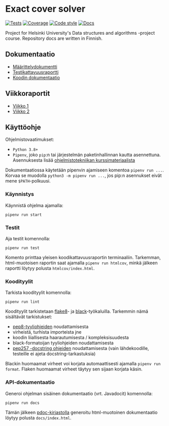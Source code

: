 # Exact cover solver

[![Tests](https://github.com/otahontas/exact_cover_solver/workflows/Tests/badge.svg)](https://github.com/otahontas/exact_cover_solver/actions?query=workflow%3ATests)
[![Coverage](https://coveralls.io/repos/github/otahontas/exact_cover_solver/badge.svg?branch=master)](https://coveralls.io/github/otahontas/exact_cover_solver?branch=master)
[![Code style](https://github.com/otahontas/exact_cover_solver/workflows/Code%20style/badge.svg)](https://github.com/otahontas/exact_cover_solver/actions?query=workflow%3A%22Code+style%22)
[![Docs](https://github.com/otahontas/exact_cover_solver/workflows/Docs/badge.svg)](https://github.com/otahontas/exact_cover_solver/actions?query=workflow%4ADocs)

Project for Helsinki University's Data structures and algorithms -project course. Repository docs are written in Finnish.

## Dokumentaatio
- [Määrittelydokumentti](docs/maarittely.md)
- [Testikattavuusraportti](https://coveralls.io/github/otahontas/exact_cover_solver?branch=master)
- [Koodin dokumentaatio](https://otahontas.github.io/exact_cover_solver/)

## Viikkoraportit
- [Viikko 1](docs/raportit/viikko1.md)
- [Viikko 2](docs/raportit/viikko2.md)

## Käyttöohje

Ohjelmistovaatimukset:
- `Python 3.8+`
- `Pipenv`, joko `pip`:n tai järjestelmän paketinhallinnan kautta asennettuna. Asennuksesta lisää [ohjelmistotekniikan kurssimateriaalista](https://github.com/ohjelmistotekniikka-hy/python-syksy-2020/blob/master/materiaali/pipenv.md)

Dokumentaatiossa käytetään pipenvin ajamiseen komentoa `pipenv run ...`. Korvaa se muodolla `python3 -m pipenv run ...`, jos pip:n asennukset eivät mene `$PATH`-polkuusi.

### Käynnistys
Käynnistä ohjelma ajamalla:

```
pipenv run start
```

### Testit

Aja testit komennolla:

```
pipenv run test
```

Komento printtaa yleisen koodikattavuusraportin terminaaliin. Tarkemman, html-muotoisen raportin saat ajamalla `pipenv run htmlcov`, minkä jälkeen raportti löytyy polusta `htmlcov/index.html`.

### Koodityylit


Tarkista koodityylit komennolla:

```
pipenv run lint
```

Koodityylit tarkistetaan [flake8](https://flake8.pycqa.org/en/latest/index.html)- ja [black](https://black.readthedocs.io/en/stable/)-työkaluilla. Tarkemmin nämä sisältävät tarkistukset:
- [pep8-tyyliohjeiden](https://www.python.org/dev/peps/pep-0008/) noudattamisesta
- virheistä, turhista importeista jne
- koodin liiallisesta haarautumisesta / kompleksisuudesta
- black-formatoijan tyyliohjeiden noudattamisesta
- [pep257 -docstring ohjeiden](https://www.python.org/dev/peps/pep-0257/) noudattamisesta (vain lähdekoodille, testeille ei ajeta docstring-tarkastuksia)

Blackin huomaamat virheet voi korjata automaattisesti ajamalla `pipenv run format`. Flaken huomaamat virheet täytyy sen sijaan korjata käsin.

### API-dokumentaatio

Generoi ohjelman sisäinen dokumentaatio (vrt. Javadocit) komennolla:

```
pipenv run docs
```

Tämän jälkeen [pdoc-kirjastolla](https://pdoc3.github.io/pdoc/) generoitu html-muotoinen dokumentaatio löytyy polusta `docs/index.html`.
